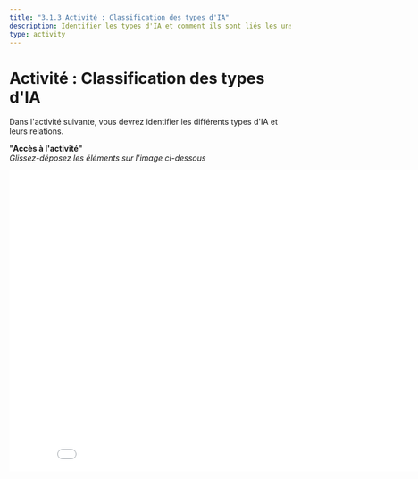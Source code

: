 ```yaml
---
title: "3.1.3 Activité : Classification des types d'IA"
description: Identifier les types d'IA et comment ils sont liés les uns aux autres.
type: activity
---
```


# Activité : Classification des types d'IA  

Dans l'activité suivante, vous devrez identifier les différents types d'IA et leurs relations.

**"Accès à l'activité"**  
*Glissez-déposez les éléments sur l'image ci-dessous*

<center><iframe width="860" height="540" src="3-1-3a-activity-what-type-of-ai/3-1-3a-AI-types-relations-FR.html" frameborder="0" allowfullscreen></iframe></center>
